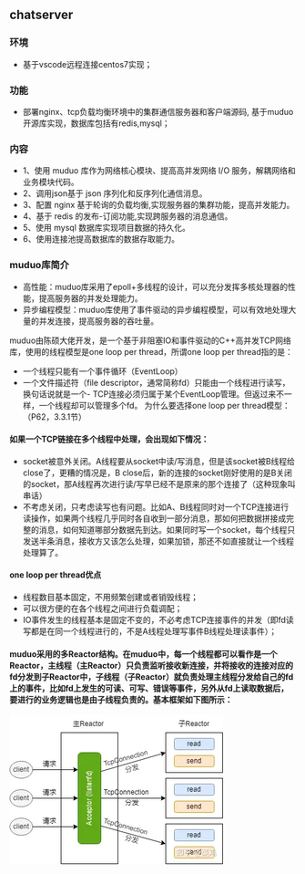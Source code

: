 ## chatserver

### 环境
- 基于vscode远程连接centos7实现；
### 功能
- 部署nginx、tcp负载均衡环境中的集群通信服务器和客户端源码, 基于muduo开源库实现，数据库包括有redis,mysql；
### 内容
- 1、使用 muduo 库作为网络核心模块、提高高并发网络 I/O 服务，解耦网络和业务模块代码。
- 2、调用json基于 json 序列化和反序列化通信消息。
- 3、配置 nginx 基于轮询的负载均衡,实现服务器的集群功能，提高并发能力。
- 4、基于 redis 的发布-订阅功能,实现跨服务器的消息通信。
- 5、使用 mysql 数据库实现项目数据的持久化。
- 6、使用连接池提高数据库的数据存取能力。


### muduo库简介
- 高性能：muduo库采用了epoll+多线程的设计，可以充分发挥多核处理器的性能，提高服务器的并发处理能力。
- 异步编程模型：muduo库使用了事件驱动的异步编程模型，可以有效地处理大量的并发连接，提高服务器的吞吐量。

muduo由陈硕大佬开发，是一个基于非阻塞IO和事件驱动的C++高并发TCP网络库，使用的线程模型是one loop per thread，所谓one loop per thread指的是：
- 一个线程只能有一个事件循环（EventLoop）
- 一个文件描述符（file descriptor，通常简称fd）只能由一个线程进行读写，换句话说就是一个- TCP连接必须归属于某个EventLoop管理。但返过来不一样，一个线程却可以管理多个fd。
为什么要选择one loop per thread模型：（P62，3.3.1节）

#### 如果一个TCP链接在多个线程中处理，会出现如下情况：
- socket被意外关闭。A线程要从socket中读/写消息，但是该socket被B线程给close了，更糟的情况是，B close后，新的连接的socket刚好使用的是B关闭的socket，那A线程再次进行读/写早已经不是原来的那个连接了（这种现象叫串话）
- 不考虑关闭，只考虑读写也有问题。比如A、B线程同时对一个TCP连接进行读操作，如果两个线程几乎同时各自收到一部分消息，那如何把数据拼接成完整的消息，如何知道哪部分数据先到达。如果同时写一个socket，每个线程只发送半条消息，接收方又该怎么处理，如果加锁，那还不如直接就让一个线程处理算了。

#### one loop per thread优点
- 线程数目基本固定，不用频繁创建或者销毁线程；
- 可以很方便的在各个线程之间进行负载调配；
- IO事件发生的线程基本是固定不变的，不必考虑TCP连接事件的并发（即fd读写都是在同一个线程进行的，不是A线程处理写事件B线程处理读事件）；
#### muduo采用的多Reactor结构。在muduo中，每一个线程都可以看作是一个Reactor，主线程（主Reactor）只负责监听接收新连接，并将接收的连接对应的fd分发到子Reactor中，子线程（子Reactor）就负责处理主线程分发给自己的fd上的事件，比如fd上发生的可读、可写、错误等事件，另外从fd上读取数据后，要进行的业务逻辑也是由子线程负责的。基本框架如下图所示：
![Alt text](pic/image.png)
